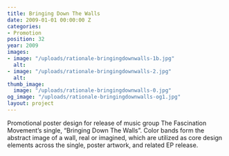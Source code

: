```yaml
---
title: Bringing Down The Walls
date: 2009-01-01 00:00:00 Z
categories:
- Promotion
position: 32
year: 2009
images:
- image: "/uploads/rationale-bringingdownwalls-1b.jpg"
  alt: 
- image: "/uploads/rationale-bringingdownwalls-2.jpg"
  alt: 
thumb_image:
  image: "/uploads/rationale-bringingdownwalls-0.jpg"
og_image: "/uploads/rationale-bringingdownwalls-og1.jpg"
layout: project
---
```


Promotional poster design for release of music group The Fascination Movement’s  single, “Bringing Down The Walls”. Color bands form the abstract image of a wall, real or imagined, which are utilized as core design elements across the single, poster artwork, and related EP release.